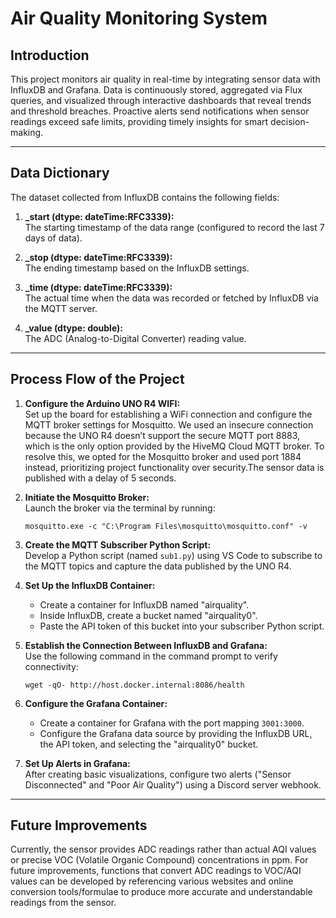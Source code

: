 # Air Quality Monitoring System

## Introduction

This project monitors air quality in real-time by integrating sensor data with InfluxDB and Grafana. Data is continuously stored, aggregated via Flux queries, and visualized through interactive dashboards that reveal trends and threshold breaches. Proactive alerts send notifications when sensor readings exceed safe limits, providing timely insights for smart decision-making.

---

## Data Dictionary

The dataset collected from InfluxDB contains the following fields:

1. **_start (dtype: dateTime:RFC3339):**  
   The starting timestamp of the data range (configured to record the last 7 days of data).

2. **_stop (dtype: dateTime:RFC3339):**  
   The ending timestamp based on the InfluxDB settings.

3. **_time (dtype: dateTime:RFC3339):**  
   The actual time when the data was recorded or fetched by InfluxDB via the MQTT server.

4. **_value (dtype: double):**  
   The ADC (Analog-to-Digital Converter) reading value.

---

## Process Flow of the Project

1. **Configure the Arduino UNO R4 WIFI:**  
   Set up the board for establishing a WiFi connection and configure the MQTT broker settings for Mosquitto. We used an insecure connection because the UNO R4 doesn’t support the secure MQTT port 8883, which is the only option provided by the HiveMQ Cloud MQTT broker. To resolve this, we opted for the Mosquitto broker and used port 1884 instead, prioritizing project functionality over security.The sensor data is published with a delay of 5 seconds.

2. **Initiate the Mosquitto Broker:**  
   Launch the broker via the terminal by running:  
   ```
   mosquitto.exe -c "C:\Program Files\mosquitto\mosquitto.conf" -v
   ```

3. **Create the MQTT Subscriber Python Script:**  
   Develop a Python script (named `sub1.py`) using VS Code to subscribe to the MQTT topics and capture the data published by the UNO R4.

4. **Set Up the InfluxDB Container:**  
   - Create a container for InfluxDB named "airquality".  
   - Inside InfluxDB, create a bucket named "airquality0".  
   - Paste the API token of this bucket into your subscriber Python script.

5. **Establish the Connection Between InfluxDB and Grafana:**  
   Use the following command in the command prompt to verify connectivity:  
   ```
   wget -qO- http://host.docker.internal:8086/health
   ```

6. **Configure the Grafana Container:**  
   - Create a container for Grafana with the port mapping `3001:3000`.  
   - Configure the Grafana data source by providing the InfluxDB URL, the API token, and selecting the "airquality0" bucket.

7. **Set Up Alerts in Grafana:**  
   After creating basic visualizations, configure two alerts ("Sensor Disconnected" and "Poor Air Quality") using a Discord server webhook.

---

## Future Improvements
Currently, the sensor provides ADC readings rather than actual AQI values or precise VOC (Volatile Organic Compound) concentrations in ppm. For future improvements, functions that convert ADC readings to VOC/AQI values can be developed by referencing various websites and online conversion tools/formulae to produce more accurate and understandable readings from the sensor.
